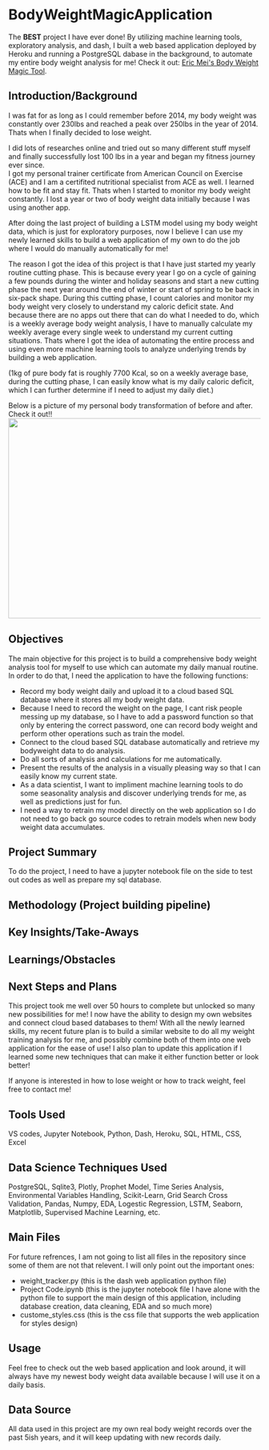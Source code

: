 # **BodyWeightMagicApplication**
The **BEST** project I have ever done! By utilizing machine learning tools, exploratory analysis, and dash, I built a web based application deployed by Heroku and running a PostgreSQL dabase in the background, to automate my entire body weight analysis for me! Check it out: [Eric Mei's Body Weight Magic Tool](https://bodyweightapp-f5c3d823ac56.herokuapp.com/).
## Introduction/Background
I was fat for as long as I could remember before 2014, my body weight was constantly over 230lbs and reached a peak over 250lbs in the year of 2014. Thats when I finally decided to lose weight.

I did lots of researches online and tried out so many different stuff myself and finally successfully lost 100 lbs in a year and began my fitness journey ever since.   
I got my personal trainer certificate from American Council on Exercise (ACE) and I am a certifited nutritional specialist from ACE as well. I learned how to be fit and stay fit. Thats when I started to monitor my body weight constantly. I lost a year or two of body weight data initially because I was using another app.   

After doing the last project of building a LSTM model using my body weight data, which is just for exploratory purposes, now I believe I can use my newly learned skills to build a web application of my own to do the job where I would do manually automatically for me!

The reason I got the idea of this project is that I have just started my yearly routine cutting phase. This is because every year I go on a cycle of gaining a few pounds during the winter and holiday seasons and start a new cutting phase the next year around the end of winter or start of spring to be back in six-pack shape. During this cutting phase, I count calories and monitor my body weight very closely to understand my caloric deficit state. And because there are no apps out there that can do what I needed to do, which is a weekly average body weight analysis, I have to manually calculate my weekly average every single week to understand my current cutting situations. Thats where I got the idea of automating the entire process and using even more machine learning tools to analyze underlying trends by building a web application.

(1kg of pure body fat is roughly 7700 Kcal, so on a weekly average base, during the cutting phase, I can easily know what is my daily caloric deficit, which I can further determine if I need to adjust my daily diet.)

Below is a picture of my personal body transformation of before and after. Check it out!!
<img src="https://raw.githubusercontent.com/DericMei/First-Trial/main/weight.JPG" width="600" height="400"/>

## Objectives
The main objective for this project is to build a comprehensive body weight analysis tool for myself to use which can automate my daily manual routine. In order to do that, I need the application to have the following functions:

- Record my body weight daily and upload it to a cloud based SQL database where it stores all my body weight data.
- Because I need to record the weight on the page, I cant risk people messing up my database, so I have to add a password function so that only by entering the correct password, one can record body weight and perform other operations such as train the model.
- Connect to the cloud based SQL database automatically and retrieve my bodyweight data to do analysis.
- Do all sorts of analysis and calculations for me automatically.
- Present the results of the analysis in a visually pleasing way so that I can easily know my current state.
- As a data scientist, I want to impliment machine learning tools to do some seasonality analysis and discover underlying trends for me, as well as predictions just for fun.
- I need a way to retrain my model directly on the web application so I do not need to go back go source codes to retrain models when new body weight data accumulates.

## Project Summary
To do the project, I need to have a jupyter notebook file on the side to test out codes as well as prepare my sql database.

## Methodology (Project building pipeline)

## Key Insights/Take-Aways

## Learnings/Obstacles

## Next Steps and Plans
This project took me well over 50 hours to complete but unlocked so many new possibilities for me! I now have the ability to design my own websites and connect cloud based databases to them! With all the newly learned skills, my recent future plan is to build a similar website to do all my weight training analysis for me, and possibly combine both of them into one web application for the ease of use! I also plan to update this application if I learned some new techniques that can make it either function better or look better! 

If anyone is interested in how to lose weight or how to track weight, feel free to contact me!

## Tools Used
VS codes, Jupyter Notebook, Python, Dash, Heroku, SQL, HTML, CSS, Excel

## Data Science Techniques Used
PostgreSQL, Sqlite3, Plotly, Prophet Model, Time Series Analysis, Environmental Variables Handling, Scikit-Learn, Grid Search Cross Validation, Pandas, Numpy, EDA, Logestic Regression, LSTM, Seaborn, Matplotlib, Supervised Machine Learning, etc.
## Main Files
For future refrences, I am not going to list all files in the repository since some of them are not that relevent. I will only point out the important ones:
- weight_tracker.py (this is the dash web application python file)
- Project Code.ipynb (this is the jupyter notebook file I have alone with the python file to support the main design of this application, including database creation, data cleaning, EDA and so much more)
- custome_styles.css (this is the css file that supports the web application for styles design)

## Usage
Feel free to check out the web based application and look around, it will always have my newest body weight data available because I will use it on a daily basis.
## Data Source
All data used in this project are my own real body weight records over the past 5ish years, and it will keep updating with new records daily.